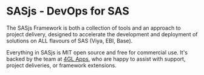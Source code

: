 # SASjs - DevOps for SAS

The SASjs Framework is both a collection of tools and an approach to project delivery, designed to accelerate the development and deployment of solutions on ALL flavours of SAS (Viya, EBI, Base).

Everything in SASjs is MIT open source and free for commercial use.  It's backed by the team at [4GL Apps](https://sasapps.io), who are happy to assist with support, project deliveries, or framework extensions.
